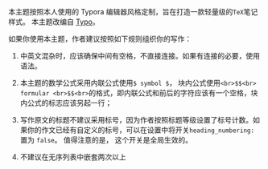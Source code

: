 本主题按照本人使用的 Typora 编辑器风格定制，旨在打造一款轻量级的`TeX`笔记样式。
本主题改编自 [Typo](https://github.com/rankangkang/hexo-theme-typo)。

如果你使用本主题，作者建议按照如下规则组织你的写作：
1. 中英文混杂时，应该确保中间有空格，不直接连接。如果有连接的必要，使用 ` ` ` ` 语法。

2. 本主题的数学公式采用内联公式使用` $ symbol $ `， 块内公式使用`<br>$$<br>  formular <br>$$<br>`的格式，即内联公式和前后的字符应该有一个空格，块内公式的标志应该另起一行；

3. 写作原文的标题不建议采用标号，因为作者按照标题等级设置了标号计数。如果你的作文已经有自定义的标号，可以在设置中将开关`heading_numbering: `置为 `false`。 值得注意的是， 这个开关是全局生效的。

4. 不建议在无序列表中嵌套两次以上

